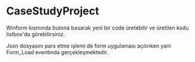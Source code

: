 # CaseStudyProject

Winform kısmında butona basarak yeni bir code üretebilir ve üretilen kodu listbox'da görebilirsiniz.


Json dosyasını pars etme işlemi de form uygulaması açılırıken yani Form_Load eventinda gerçekleşmektedir.


